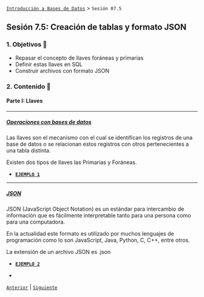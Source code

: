 [`Introducción a Bases de Datos`](../Readme.md) > `Sesión 07.5`

## Sesión 7.5: Creación de tablas y formato JSON


### 1. Objetivos :dart: 

- Repasar el concepto de llaves foráneas y primarias
- Definir estas llaves en SQL
- Construir archivos con formato JSON

### 2. Contenido :blue_book:

#### Parte I: Llaves

---
##### <ins>Operaciones con bases de datos</ins>

Las llaves son el mecanismo con el cual se identifican los registros de una base de datos o se relacionan estos registros con otros pertenecientes a una tabla distinta.

Existen dos tipos de llaves las Primarias y Foráneas. 



- [**`EJEMPLO 1`**](Ejemplo-01/Readme.md)

---
##### <ins>JSON</ins>
JSON (JavaScript Object Notation) es un estándar para intercambio de información que es fácilmente interpretable tanto para una persona como para una computadora. 

En la actualidad este formato es utilizado por muchos lenguajes de programación como lo son JavaScript, Java, Python, C, C++, entre otros.

La extensión de un archivo JSON es .json



- [**`EJEMPLO 2`**](Ejemplo-02/Readme.md)

-

[`Anterior`](../Sesion-07/Readme.md) | [`Siguiente`](../Sesion-08/Readme.md)

</div>   
